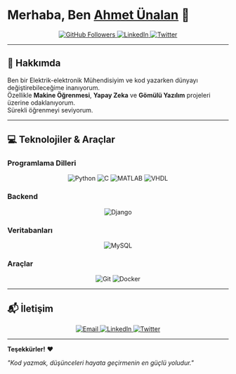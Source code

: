 # Merhaba, Ben [Ahmet Ünalan](https://github.com/Ahmetunln) 👋

<p align="center">
  <a href="https://github.com/Ahmetunln">
    <img src="https://img.shields.io/github/followers/Ahmetunln?label=Takip%20Et&style=social" alt="GitHub Followers"/>
  </a>
  <a href="https://www.linkedin.com/in/ahmet-ünalan-49343a251/">
    <img src="https://img.shields.io/badge/LinkedIn-0A66C2?style=flat&logo=linkedin&logoColor=white" alt="LinkedIn"/>
  </a>
  <a href="https://twitter.com/ahmetunalan3">
    <img src="https://img.shields.io/badge/Twitter-1DA1F2?style=flat&logo=twitter&logoColor=white" alt="Twitter"/>
  </a>
</p>



---

## 🚀 Hakkımda

Ben bir Elektrik-elektronik Mühendisiyim ve kod yazarken dünyayı değiştirebileceğime inanıyorum.  
Özellikle **Makine Öğrenmesi**, **Yapay Zeka** ve **Gömülü Yazılım** projeleri üzerine odaklanıyorum.  
Sürekli öğrenmeyi seviyorum.

---

## 💻 Teknolojiler & Araçlar

### Programlama Dilleri
<p align="center">
  <img src="https://img.shields.io/badge/Python-3776AB?style=flat&logo=python&logoColor=white" alt="Python"/>
  <img src="https://img.shields.io/badge/C-00599C?style=flat&logo=c&logoColor=white" alt="C"/>
  <img src="https://img.shields.io/badge/MATLAB-FF6F00?style=flat&logo=mathworks&logoColor=white" alt="MATLAB"/>
  <img src="https://img.shields.io/badge/VHDL-000080?style=flat&logo=hdl&logoColor=white" alt="VHDL"/>
</p>

### Backend
<p align="center">
  <img src="https://img.shields.io/badge/Django-092E20?style=flat&logo=django&logoColor=white" alt="Django"/>
</p>

### Veritabanları
<p align="center">
  <img src="https://img.shields.io/badge/MySQL-4479A1?style=flat&logo=mysql&logoColor=white" alt="MySQL"/>
</p>

### Araçlar
<p align="center">
  <img src="https://img.shields.io/badge/Git-F05032?style=flat&logo=git&logoColor=white" alt="Git"/>
  <img src="https://img.shields.io/badge/Docker-2496ED?style=flat&logo=docker&logoColor=white" alt="Docker"/>
</p>

---

## 📬 İletişim

<p align="center">
  <a href="mailto:ahmet.unln@gmail.com">
    <img src="https://img.shields.io/badge/Email-ahmet.unln@gmail.com-D14836?style=for-the-badge&logo=gmail&logoColor=white" alt="Email"/>
  </a>
  <a href="https://www.linkedin.com/in/ahmet-ünalan-49343a251/">
    <img src="https://img.shields.io/badge/LinkedIn-Ahmet%20%C3%9Cnalan-0A66C2?style=for-the-badge&logo=linkedin&logoColor=white" alt="LinkedIn"/>
  </a>
  <a href="https://twitter.com/ahmetunalan3">
    <img src="https://img.shields.io/badge/Twitter-@ahmetunalan3-1DA1F2?style=for-the-badge&logo=twitter&logoColor=white" alt="Twitter"/>
  </a>
</p>

---

**Teşekkürler!** ❤️

*"Kod yazmak, düşünceleri hayata geçirmenin en güçlü yoludur."*
